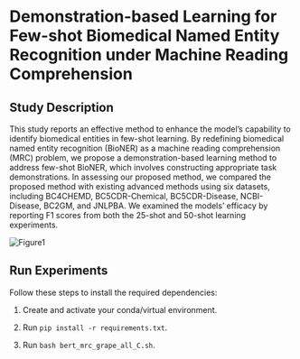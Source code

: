 # Demonstration-based Learning for Few-shot Biomedical Named Entity Recognition under Machine Reading Comprehension

## Study Description
This study reports an effective method to enhance the model’s capability to identify biomedical entities in few-shot learning. 
By redefining biomedical named entity recognition (BioNER) as a machine reading comprehension (MRC) problem, we propose a demonstration-based learning method to address few-shot BioNER, which involves constructing appropriate task demonstrations. 
In assessing our proposed method, we compared the proposed method with existing advanced methods using six datasets, including BC4CHEMD, BC5CDR-Chemical, BC5CDR-Disease, NCBI-Disease, BC2GM, and JNLPBA. 
We examined the models’ efficacy by reporting F1 scores from both the 25-shot and 50-shot learning experiments.

![Figure1](https://github.com/cos4007/grape_demonstrations/Figure1.jpg)


## Run Experiments
Follow these steps to install the required dependencies:

1. Create and activate your conda/virtual environment.

2. Run `pip install -r requirements.txt`.

3. Run `bash bert_mrc_grape_all_C.sh`.
